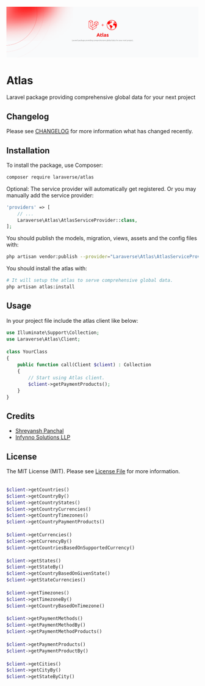 <p align="center"><img src="/resources/banners/atlas-light.png" alt="Atlas"></p>

# Atlas

Laravel package providing comprehensive global data for your next project


## Changelog

Please see [CHANGELOG](CHANGELOG.md) for more information what has changed recently.


## Installation

To install the package, use Composer:

```bash
composer require laraverse/atlas
```

Optional: The service provider will automatically get registered. Or you may manually add the service provider:


```php
'providers' => [
    // ...
    Laraverse\Atlas\AtlasServiceProvider::class,
];
```

You should publish the models, migration, views, assets and the config files with:

```bash
php artisan vendor:publish --provider="Laraverse\Atlas\AtlasServiceProvider"
```

You should install the atlas with:

```bash
# It will setup the atlas to serve comprehensive global data.
php artisan atlas:install
```

## Usage

In your project file include the atlas client like below:

```php
use Illuminate\Support\Collection;
use Laraverse\Atlas\Client;

class YourClass
{
    public function call(Client $client) : Collection
    {
        // Start using Atlas client.
        $client->getPaymentProducts();
    }
}
```

## Credits

- [Shreyansh Panchal](https://github.com/theshreyanshpanchal)
- [Infynno Solutions LLP](https://infynno.com)

## License

The MIT License (MIT). Please see [License File](LICENSE.md) for more information.


```php

$client->getCountries()
$client->getCountryBy()
$client->getCountryStates()
$client->getCountryCurrencies()
$client->getCountryTimezones()
$client->getCountryPaymentProducts()

$client->getCurrencies()
$client->getCurrencyBy()
$client->getCountriesBasedOnSupportedCurrency()

$client->getStates()
$client->getStateBy()
$client->getCountryBasedOnGivenState()
$client->getStateCurrencies()

$client->getTimezones()
$client->getTimezoneBy()
$client->getCountryBasedOnTimezone()

$client->getPaymentMethods()
$client->getPaymentMethodBy()
$client->getPaymentMethodProducts()

$client->getPaymentProducts()
$client->getPaymentProductBy()

$client->getCities()
$client->getCityBy()
$client->getStateByCity()

```